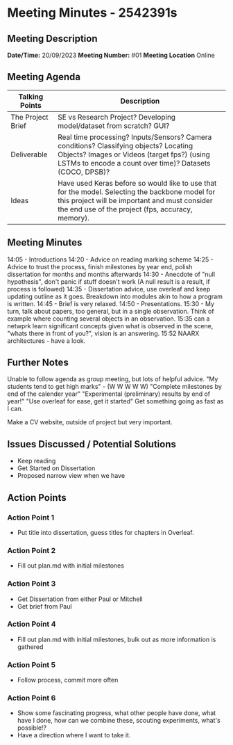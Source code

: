 # Meeting Minutes - 2542391s

## Meeting Description

**Date/Time:** 20/09/2023
**Meeting Number:** \#01
**Meeting Location** Online

## Meeting Agenda

| Talking Points | Description |
| ----- | ----- |
| The Project Brief | SE vs Research Project? Developing model/dataset from scratch? GUI? |
| Deliverable | Real time processing? Inputs/Sensors? Camera conditions? Classifying objects? Locating Objects? Images or Videos (target fps?) (using LSTMs to encode a count over time)?  Datasets (COCO, DPSB)?|
| Ideas | Have used Keras before so would like to use that for the model. Selecting the backbone model for this project will be important and must consider the end use of the project (fps, accuracy, memory). |

## Meeting Minutes

14:05 - Introductions
14:20 - Advice on reading marking scheme
14:25 - Advice to trust the process, finish milestones by year end, polish dissertation for months and months afterwards
14:30 - Anecdote of "null hypothesis", don't panic if stuff doesn't work (A null result is a result, if process is followed)
14:35 - Dissertation advice, use overleaf and keep updating outline as it goes. Breakdown into modules akin to how a program is written.
14:45 - Brief is very relaxed.
14:50 - Presentations.
15:30 - My turn, talk about papers, too general, but in a single observation. Think of example where counting several objects in an observation.
15:35 can a netwprk learn significant concepts given what is observed in the scene, "whats there in front of you?", vision is an answering.
15:52 NAARX architectures - have a look.

## Further Notes

Unable to follow agenda as group meeting, but lots of helpful advice.
"My students tend to get high marks" - (W W W W W)
"Complete milestones by end of the calender year"
"Experimental (preliminary) results by end of year!"
"Use overleaf for ease, get it started"
Get something going as fast as I can.

Make a CV website, outside of project but very important.

## Issues Discussed / Potential Solutions

* Keep reading
* Get Started on Dissertation
* Proposed narrow view when we have 


## Action Points

### Action Point 1

* Put title into dissertation, guess titles for chapters in Overleaf.

### Action Point 2

* Fill out plan.md with initial milestones

### Action Point 3

* Get Dissertation from either Paul or Mitchell
* Get brief from Paul

### Action Point 4

* Fill out plan.md with initial milestones, bulk out as more information is gathered

### Action Point 5

* Follow process, commit more often

### Action Point 6

* Show some fascinating progress, what other people have done, what have I done, how can we combine these, scouting experiments, what's possible!?
* Have a direction where I want to take it.

